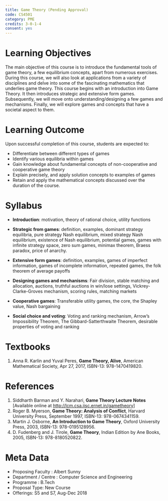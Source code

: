 ```yaml
---
title: Game Theory (Pending Approval)
code: CS4501
category: PME
credits: 3-0-1-4
consent: yes
---
```


# Learning Objectives

The main objective of this course is to introduce the fundamental tools of game theory, a few equilibrium concepts, apart from numerous exercises. During this course, we will also look at applications from a variety of disciplines and delve into some of the fascinating mathematics that underlies game theory. This course begins with an introduction into Game Theory. It then introduces strategic and extensive form games. Subsequently, we will move onto understanding/designing a few games and mechanisms. Finally, we will explore games and concepts that have a societal aspect to them. 

# Learning Outcome

Upon successful completion of this course, students are expected to:

* Differentiate between different types of games
* Identify various equilibria within games
* Gain knowledge about fundamental concepts of non-cooperative and cooperative game theory
* Explain precisely, and apply solution concepts to examples of games
* Retain and apply the mathematical concepts discussed over the duration of the course. 

# Syllabus

* **Introduction**: motivation, theory of rational choice, utility functions

* **Strategic from games**: definition, examples, dominant strategy equilibria, pure strategy Nash equilibrium, mixed strategy Nash equilibrium, existence of Nash equilibrium, potential games, games with infinite strategy space, zero sum games, minimax theorem, Braess paradox, price of anarchy.

* **Extensive form games**: definition, examples, games of imperfect information, games of incomplete information, repeated games, the folk theorem of average payoffs

* **Designing games and mechanisms**: Fair division, stable matching and allocation, auctions, truthful auctions in win/lose settings, Vickrey-Clarke-Groves mechanism, scoring rules, matching markets

* **Cooperative games**: Transferable utility games, the core, the Shapley value, Nash bargaining

* **Social choice and voting**: Voting and ranking mechanism, Arrow’s Impossibility Theorem, The Gibbard-Satterthwaite Theorem, desirable properties of voting and ranking

# Textbooks
1. Anna R. Karlin and Yuval Peres, **Game Theory, Alive**, American Mathematical Society, Apr 27, 2017, ISBN-13: 978-1470419820.

# References
1. Siddharth Barman and Y. Narahari, **Game Theory Lecture Notes** [Available online at http://lcm.csa.iisc.ernet.in/gametheory]
2. Roger B. Myerson, **Game Theory: Analysis of Conflict**, Harvard University Press, September 1997, ISBN-13: 978-0674341159.
3. Martin J. Osborne, **An Introduction to Game Theory**, Oxford University Press, 2003, ISBN-13: 978-0195128956.
4. D. Fudenberg and J. Tirole, **Game Theory**, Indian Edition by Ane Books, 2005, ISBN-13: 978-8180520822.

# Meta Data	 	 	
 
* Proposing Faculty : Albert Sunny
* Department / Centre : Computer Science and Engineering
* Programme : B.Tech
* Proposal Type: New Course
* Offerings: S5 and S7, Aug-Dec 2018
